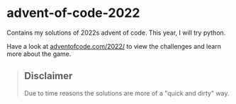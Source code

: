 # advent-of-code-2022
Contains my solutions of 2022s advent of code. This year, I will try python.

Have a look at [adventofcode.com/2022/](https://adventofcode.com/) to view the challenges and learn more about the game.

> ## Disclaimer
>
> Due to time reasons the solutions are more of a "quick and dirty" way.
